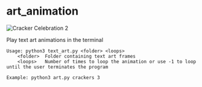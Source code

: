 # art_animation
![Cracker Celebration 2](https://i.giphy.com/media/v1.Y2lkPTc5MGI3NjExMjh3b3pwdjBtZXQ2d2g2bGphb2psbXB6YTdjcmVjdDQzc3l0Nno0ayZlcD12MV9pbnRlcm5hbF9naWZfYnlfaWQmY3Q9Zw/W2Fbe4nWDJIWvoubaR/giphy.gif)

Play text art animations in the terminal

    Usage: python3 text_art.py <folder> <loops>
	    <folder>  Folder containing text art frames
	    <loops>   Number of times to loop the animation or use -1 to loop until the user terminates the program

    Example: python3 art.py crackers 3


